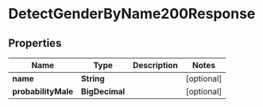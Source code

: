 

# DetectGenderByName200Response


## Properties

| Name | Type | Description | Notes |
|------------ | ------------- | ------------- | -------------|
|**name** | **String** |  |  [optional] |
|**probabilityMale** | **BigDecimal** |  |  [optional] |



